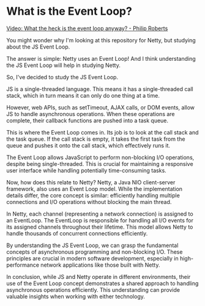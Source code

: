 # What is the Event Loop?

[Video: What the heck is the event loop anyway? - Philip Roberts](https://youtu.be/8aGhZQkoFbQ?si=Pqhk2O4Yu9zrICjQ)

You might wonder why I'm looking at this repository for Netty, but studying about the JS Event Loop.

The answer is simple: Netty uses an Event Loop! And I think understanding the JS Event Loop will help in studying Netty.

So, I've decided to study the JS Event Loop.

JS is a single-threaded language. This means it has a single-threaded call stack, which in turn means it can only do one thing at a time.

However, web APIs, such as setTimeout, AJAX calls, or DOM events, allow JS to handle asynchronous operations. When these operations are complete, their callback functions are pushed into a task queue.

This is where the Event Loop comes in. Its job is to look at the call stack and the task queue. If the call stack is empty, it takes the first task from the queue and pushes it onto the call stack, which effectively runs it.

The Event Loop allows JavaScript to perform non-blocking I/O operations, despite being single-threaded. This is crucial for maintaining a responsive user interface while handling potentially time-consuming tasks.

Now, how does this relate to Netty? Netty, a Java NIO client-server framework, also uses an Event Loop model. While the implementation details differ, the core concept is similar: efficiently handling multiple connections and I/O operations without blocking the main thread.

In Netty, each channel (representing a network connection) is assigned to an EventLoop. The EventLoop is responsible for handling all I/O events for its assigned channels throughout their lifetime. This model allows Netty to handle thousands of concurrent connections efficiently.

By understanding the JS Event Loop, we can grasp the fundamental concepts of asynchronous programming and non-blocking I/O. These principles are crucial in modern software development, especially in high-performance network applications like those built with Netty.

In conclusion, while JS and Netty operate in different environments, their use of the Event Loop concept demonstrates a shared approach to handling asynchronous operations efficiently. This understanding can provide valuable insights when working with either technology.